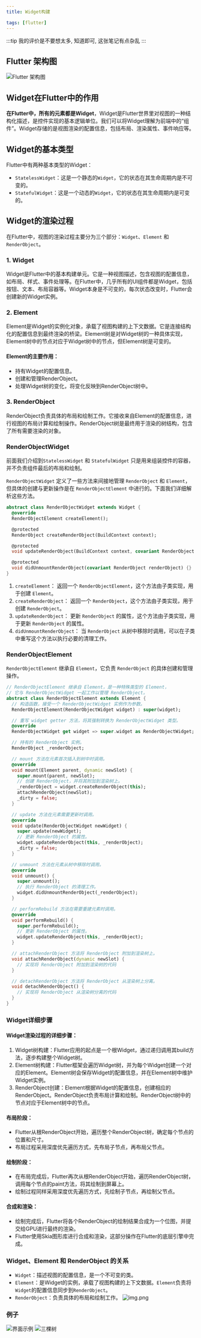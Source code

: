 ```yaml
---
title: Widget构建

tags: [flutter]
---
```


:::tip
我的评价是不要想太多, 知道即可, 这张笔记有点杂乱
:::

## Flutter 架构图
![Flutter 架构图](img/Flutter架构图.png)

## Widget在Flutter中的作用
**在Flutter中，所有的元素都是Widget**，Widget是Flutter世界里对视图的一种结构化描述，是控件实现的基本逻辑单位。我们可以将Widget理解为前端中的“组件”。Widget存储的是视图渲染的配置信息，包括布局、渲染属性、事件响应等。

## Widget的基本类型
Flutter中有两种基本类型的Widget：
- `StatelessWidget`：这是一个静态的`Widget`，它的状态在其生命周期内是不可变的。
- `StatefulWidget`：这是一个动态的`Widget`，它的状态在其生命周期内是可变的。

## Widget的渲染过程
在Flutter中，视图的渲染过程主要分为三个部分：`Widget`、`Element` 和 `RenderObject`。
### 1. Widget
   Widget是Flutter中的基本构建单元。它是一种视图描述，包含视图的配置信息，如布局、样式、事件处理等。在Flutter中，几乎所有的UI组件都是Widget，包括按钮、文本、布局容器等。Widget本身是不可变的，每次状态改变时，Flutter会创建新的Widget实例。

### 2. Element
   Element是Widget的实例化对象，承载了视图构建的上下文数据。它是连接结构化的配置信息到最终渲染的桥梁。Element树是对Widget树的一种具体实现，Element树中的节点对应于Widget树中的节点，但Element树是可变的。

#### Element的主要作用：
* 持有Widget的配置信息。
* 创建和管理RenderObject。
* 处理Widget树的变化，将变化反映到RenderObject树中。
### 3. RenderObject
   RenderObject负责具体的布局和绘制工作。它接收来自Element的配置信息，进行视图的布局计算和绘制操作。RenderObject树是最终用于渲染的树结构，包含了所有需要渲染的对象。

### RenderObjectWidget
前面我们介绍到`StatelessWidget` 和 `StatefulWidget` 只是用来组装控件的容器，并不负责组件最后的布局和绘制。

`RenderObjectWidget` 定义了一些方法来间接地管理 `RenderObject` 和 `Element`，但具体的创建与更新操作是在 `RenderObjectElement` 中进行的。下面我们详细解析这些方法。
```dart
abstract class RenderObjectWidget extends Widget {
  @override
  RenderObjectElement createElement();

  @protected
  RenderObject createRenderObject(BuildContext context);

  @protected
  void updateRenderObject(BuildContext context, covariant RenderObject renderObject);

  @protected
  void didUnmountRenderObject(covariant RenderObject renderObject) {}
}
```
1. `createElement`：
返回一个 `RenderObjectElement`，这个方法由子类实现，用于创建 `Element`。
2. `createRenderObject`：
返回一个 `RenderObject`，这个方法由子类实现，用于创建 `RenderObject`。
3. `updateRenderObject`：
更新 `RenderObject` 的属性，这个方法由子类实现，用于更新 `RenderObject` 的属性。
4. `didUnmountRenderObject`：
当 `RenderObject` 从树中移除时调用，可以在子类中重写这个方法以执行必要的清理工作。
###  RenderObjectElement
`RenderObjectElement` 继承自 `Element`，它负责 `RenderObject` 的具体创建和管理操作。
```dart
// RenderObjectElement 继承自 Element，是一种特殊类型的 Element，
// 它与 RenderObjectWidget 一起工作以管理 RenderObject。
abstract class RenderObjectElement extends Element {
  // 构造函数，接受一个 RenderObjectWidget 实例作为参数。
  RenderObjectElement(RenderObjectWidget widget) : super(widget);

  // 重写 widget getter 方法，将其强制转换为 RenderObjectWidget 类型。
  @override
  RenderObjectWidget get widget => super.widget as RenderObjectWidget;

  // 持有的 RenderObject 实例。
  RenderObject _renderObject;

  // mount 方法在元素首次插入到树中时调用。
  @override
  void mount(Element parent, dynamic newSlot) {
    super.mount(parent, newSlot);
    // 创建 RenderObject，并将其附加到渲染树上。
    _renderObject = widget.createRenderObject(this);
    attachRenderObject(newSlot);
    _dirty = false;
  }

  // update 方法在元素需要更新时调用。
  @override
  void update(RenderObjectWidget newWidget) {
    super.update(newWidget);
    // 更新 RenderObject 的属性。
    widget.updateRenderObject(this, _renderObject);
    _dirty = false;
  }

  // unmount 方法在元素从树中移除时调用。
  @override
  void unmount() {
    super.unmount();
    // 执行 RenderObject 的清理工作。
    widget.didUnmountRenderObject(_renderObject);
  }

  // performRebuild 方法在需要重建元素时调用。
  @override
  void performRebuild() {
    super.performRebuild();
    // 更新 RenderObject 的属性。
    widget.updateRenderObject(this, _renderObject);
  }

  // attachRenderObject 方法将 RenderObject 附加到渲染树上。
  void attachRenderObject(dynamic newSlot) {
    // 实现将 RenderObject 附加到渲染树的代码
  }

  // detachRenderObject 方法将 RenderObject 从渲染树上分离。
  void detachRenderObject() {
    // 实现将 RenderObject 从渲染树分离的代码
  }
}
```




### Widget详细步骤
#### Widget渲染过程的详细步骤：
 
1. Widget树构建：Flutter应用的起点是一个根Widget，通过递归调用其build方法，逐步构建整个Widget树。
2. Element树构建：Flutter框架会遍历Widget树，并为每个Widget创建一个对应的Element。Element树会保存Widget的配置信息，并在Element树中维护Widget实例。
3. RenderObject创建：Element根据Widget的配置信息，创建相应的RenderObject。RenderObject负责布局计算和绘制。RenderObject树中的节点对应于Element树中的节点。

#### 布局阶段：

* Flutter从根RenderObject开始，遍历整个RenderObject树，确定每个节点的位置和尺寸。
* 布局过程采用深度优先遍历方式，先布局子节点，再布局父节点。

#### 绘制阶段：
* 在布局完成后，Flutter再次从根RenderObject开始，遍历RenderObject树，调用每个节点的paint方法，将其绘制到屏幕上。
* 绘制过程同样采用深度优先遍历方式，先绘制子节点，再绘制父节点。

#### 合成和渲染：

* 绘制完成后，Flutter将各个RenderObject的绘制结果合成为一个位图，并提交给GPU进行最终的渲染。
* Flutter使用Skia图形库进行合成和渲染，这部分操作在Flutter的底层引擎中完成。

### Widget、Element 和 RenderObject 的关系
* `Widget`：描述视图的配置信息，是一个不可变的类。
* `Element`：是Widget的实例，承载了视图构建的上下文数据。`Element`负责将`Widget`的配置信息同步到`RenderObject`。
* `RenderObject`：负责具体的布局和绘制工作。
![img.png](img/Widget,Element与RenderObject.png)

### 例子
![界面示例](img/界面示例.png)
![三棵树](img/三棵树.png)